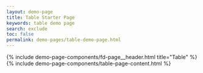 ```yaml
---
layout: demo-page
title: Table Starter Page
keywords: table demo page
search: exclude
toc: false
permalink: demo-pages/table-demo-page.html
---
```

<div class="fd-page">
	{% include demo-page-components/fd-page__header.html title="Table" %}
	{% include demo-page-components/table-page-content.html %}
</div>
